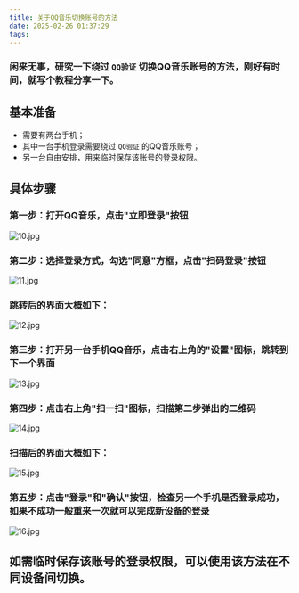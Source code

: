 ```yaml
---
title: 关于QQ音乐切换账号的方法
date: 2025-02-26 01:37:29
tags:
---
```


### 闲来无事，研究一下绕过 `QQ验证` 切换QQ音乐账号的方法，刚好有时间，就写个教程分享一下。

## 基本准备

- 需要有两台手机；
- 其中一台手机登录需要绕过 `QQ验证` 的QQ音乐账号；
- 另一台自由安排，用来临时保存该账号的登录权限。

## 具体步骤

### 第一步：打开QQ音乐，点击"立即登录"按钮
![10.jpg](https://s2.loli.net/2025/02/26/y2R6QMpO3esa4Kw.jpg)

### 第二步：选择登录方式，勾选"同意"方框，点击"扫码登录"按钮
![11.jpg](https://s2.loli.net/2025/02/26/c7wS1PVayOi62Qo.jpg)

### 跳转后的界面大概如下：
![12.jpg](https://s2.loli.net/2025/02/26/bXwQEvoPaIZUjxG.jpg)

### 第三步：打开另一台手机QQ音乐，点击右上角的"设置"图标，跳转到下一个界面
![13.jpg](https://s2.loli.net/2025/02/26/uoSHXpQYMv1k5t9.jpg)

### 第四步：点击右上角"扫一扫"图标，扫描第二步弹出的二维码
![14.jpg](https://s2.loli.net/2025/02/26/du7okT2ygSvE1QA.jpg)

### 扫描后的界面大概如下：
![15.jpg](https://s2.loli.net/2025/02/26/SlIoObMyCwaLHUX.jpg)

### 第五步：点击"登录"和"确认"按钮，检查另一个手机是否登录成功，如果不成功一般重来一次就可以完成新设备的登录
![16.jpg](https://s2.loli.net/2025/02/26/vpuePTjO84caobg.jpg)

## 如需临时保存该账号的登录权限，可以使用该方法在不同设备间切换。